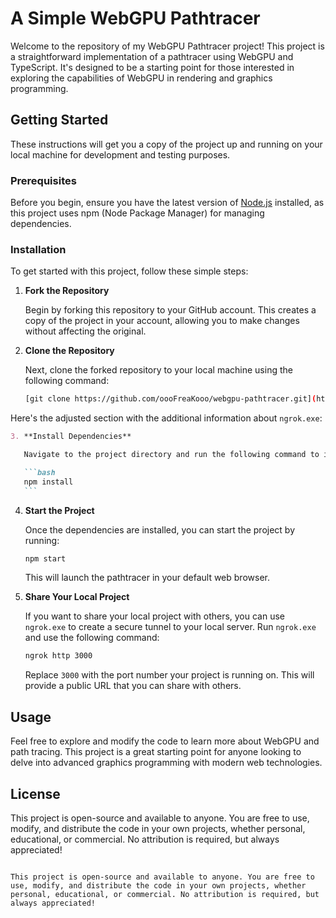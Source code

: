 # A Simple WebGPU Pathtracer

Welcome to the repository of my WebGPU Pathtracer project! This project is a straightforward implementation of a pathtracer using WebGPU and TypeScript. It's designed to be a starting point for those interested in exploring the capabilities of WebGPU in rendering and graphics programming.

## Getting Started

These instructions will get you a copy of the project up and running on your local machine for development and testing purposes.

### Prerequisites

Before you begin, ensure you have the latest version of [Node.js](https://nodejs.org/) installed, as this project uses npm (Node Package Manager) for managing dependencies.

### Installation

To get started with this project, follow these simple steps:

1. **Fork the Repository**

   Begin by forking this repository to your GitHub account. This creates a copy of the project in your account, allowing you to make changes without affecting the original.

2. **Clone the Repository**

   Next, clone the forked repository to your local machine using the following command:

   ```bash
   [git clone https://github.com/oooFreaKooo/webgpu-pathtracer.git](https://github.com/oooFreaKooo/WebGPU_Simple_Pathtracer.git)
   ```

Here's the adjusted section with the additional information about `ngrok.exe`:

````markdown
3. **Install Dependencies**

   Navigate to the project directory and run the following command to install the necessary dependencies:

   ```bash
   npm install
   ```
````

4. **Start the Project**

   Once the dependencies are installed, you can start the project by running:

   ```bash
   npm start
   ```

   This will launch the pathtracer in your default web browser.

5. **Share Your Local Project**

   If you want to share your local project with others, you can use `ngrok.exe` to create a secure tunnel to your local server. Run `ngrok.exe` and use the following command:

   ```bash
   ngrok http 3000
   ```

   Replace `3000` with the port number your project is running on. This will provide a public URL that you can share with others.

## Usage

Feel free to explore and modify the code to learn more about WebGPU and path tracing. This project is a great starting point for anyone looking to delve into advanced graphics programming with modern web technologies.

## License

This project is open-source and available to anyone. You are free to use, modify, and distribute the code in your own projects, whether personal, educational, or commercial. No attribution is required, but always appreciated!

```

This project is open-source and available to anyone. You are free to use, modify, and distribute the code in your own projects, whether personal, educational, or commercial. No attribution is required, but always appreciated!
```
